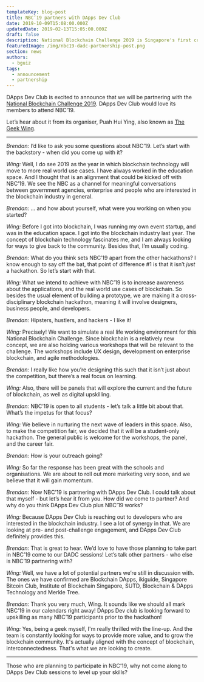 ```yaml
---
templateKey: blog-post
title: NBC’19 partners with DApps Dev Club
date: 2019-10-09T15:08:00.000Z
updatedDate: 2019-02-13T15:05:00.000Z
draft: false
description: National Blockchain Challenge 2019 is Singapore's first cross-disciplinary blockchain hackathon
featuredImage: /img/nbc19-dadc-partnership-post.png
section: news
authors:
  - bguiz
tags:
  - announcement
  - partnership
---
```


DApps Dev Club is excited to announce that we will be partnering with the [National Blockchain Challenge 2019](https://www.globaltechchallenge.com/). DApps Dev Club would love its members to attend NBC’19.

Let’s hear about it from its organiser, Puah Hui Ying, also known as [The Geek Wing](https://www.thegeekwing.com/).

----

*Brendan:* I’d like to ask you some questions about NBC’19. Let’s start with the backstory - when did you come up with it?

*Wing:* Well, I do see 2019 as the year in which blockchain technology will move to more real world use cases. I have always worked in the education space. And I thought that is an alignment that could be kicked off with NBC’19. We see the NBC as a channel for meaningful conversations between government agencies, enterprise and people who are interested in the blockchain industry in general.

*Brendan:* … and how about yourself, what were you working on when you started?

*Wing:* Before I got into blockchain, I was running my own event startup, and was in the education space. I got into the blockchain industry last year. The concept of blockchain technology fascinates me, and I am always looking for ways to give back to the community. Besides that, I’m usually coding.

*Brendan:* What do you think sets NBC’19 apart from the other hackathons? I know enough to say off the bat, that point of difference #1 is that it isn’t *just* a hackathon. So let’s start with that.

*Wing:* What we intend to achieve with NBC’19 is to increase awareness about the applications, and the real world use cases of blockchain. So besides the usual element of building a prototype, we are making it a cross-disciplinary blockchain hackathon, meaning it will involve designers, business people, and developers.

*Brendan:* Hipsters, hustlers, and hackers - I like it!

*Wing:* Precisely! We want to simulate a real life working environment for this National Blockchain Challenge. Since blockchain is a relatively new concept, we are also holding various workshops that will be relevant to the challenge. The workshops include UX design, development on enterprise blockchain, and agile methodologies.

*Brendan:* I really like how you’re designing this such that it isn’t just about the competition, but there’s a real focus on learning.

*Wing:* Also, there will be panels that will explore the current and the future of blockchain, as well as digital upskilling.

*Brendan:* NBC’19 is open to all students - let’s talk a little bit about that. What’s the impetus for that focus?

*Wing:* We believe in nurturing the next wave of leaders in this space. Also, to make the competition fair, we decided that it will be a student-only hackathon. The general public is welcome for the workshops, the panel, and the career fair.

*Brendan:* How is your outreach going?

*Wing:* So far the response has been great with the schools and organisations. We are about to roll out more marketing very soon, and we believe that it will gain momentum.

*Brendan:* Now NBC’19 is partnering with DApps Dev Club. I could talk about that myself - but let’s hear it from you. How did we come to partner? And why do you think DApps Dev Club plus NBC’19 works?

*Wing:* Because DApps Dev Club is reaching out to developers who are interested in the blockchain industry. I see a lot of synergy in that. We are looking at pre- and post-challenge engagement, and DApps Dev Club definitely provides this.

*Brendan:* That is great to hear. We’d love to have those planning to take part in NBC’19 come to our DADC sessions! Let’s talk other partners - who else is NBC’19 partnering with?

*Wing:* Well, we have a lot of potential partners we’re still in discussion with. The ones we have confirmed are Blockchain DApps, ikiguide, Singapore Bitcoin Club, Institute of Blockchain Singapore, SUTD, Blockchain & DApps Technology and Merkle Tree.

*Brendan:* Thank you very much, Wing. It sounds like we should all mark NBC’19 in our calendars right away! DApps Dev club is looking forward to upskilling as many NBC’19 participants prior to the hackathon!

*Wing:* Yes, being a geek myself, I'm really thrilled with the line-up. And the team is constantly looking for ways to provide more value, and to grow the blockchain community. It's actually aligned with the concept of blockchain, interconnectedness. That's what we are looking to create.

----

Those who are planning to participate in NBC’19, why not come along to DApps Dev Club sessions to level up your skills?

